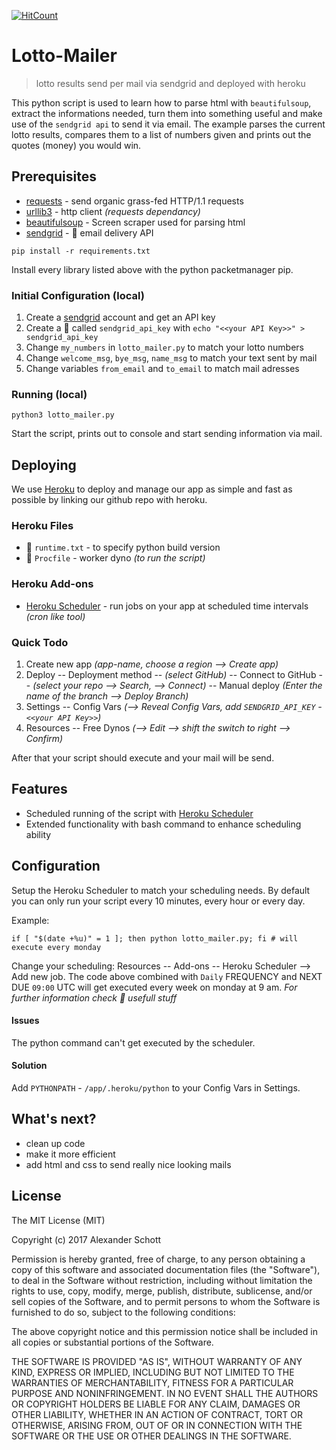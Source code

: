 [![HitCount](http://hits.dwyl.io/algore87/lotto-mailer.svg)](http://hits.dwyl.io/algore87/lotto-mailer)

# Lotto-Mailer
> lotto results send per mail via sendgrid and deployed with heroku

This python script is used to learn how to parse html with `beautifulsoup`, extract the informations needed, turn them into something useful and make use of the `sendgrid api` to send it via email. The example parses the current lotto results, compares them to a list of numbers given and prints out the quotes (money) you would win.

## Prerequisites
* [requests](http://docs.python-requests.org/en/master/) - send organic grass-fed HTTP/1.1 requests
* [urllib3](https://github.com/urllib3/urllib3) - http client *(requests dependancy)*
* [beautifulsoup](https://www.crummy.com/software/BeautifulSoup/) - Screen scraper used for parsing html
* [sendgrid](https://sendgrid.com/) - :email: email delivery API

```shell
pip install -r requirements.txt
```
Install every library listed above with the python packetmanager pip.

### Initial Configuration (local)
1) Create a [sendgrid](https://app.sendgrid.com/settings/api_keys) account and get an API key
2) Create a :page_facing_up: called `sendgrid_api_key` with `echo "<<your API Key>>" > sendgrid_api_key`
3) Change `my_numbers` in `lotto_mailer.py` to match your lotto numbers
4) Change `welcome_msg`, `bye_msg`, `name_msg` to match your text sent by mail
5) Change variables `from_email` and `to_email` to match mail adresses

### Running (local)

```shell
python3 lotto_mailer.py
```
Start the script, prints out to console and start sending information via mail.

## Deploying

We use [Heroku](https://www.heroku.com/) to deploy and manage our app as simple and fast as possible by linking our github repo with heroku.

### Heroku Files
* :page_facing_up: `runtime.txt` - to specify python build version
* :page_facing_up: `Procfile` - worker dyno *(to run the script)*
### Heroku Add-ons
* [Heroku Scheduler](https://elements.heroku.com/addons/scheduler) - run jobs on your app at scheduled time intervals *(cron like tool)*

### Quick Todo
1) Create new app *(app-name, choose a region --> Create app)*
2) Deploy -- Deployment method -- *(select GitHub)* -- Connect to GitHub -- *(select your repo --> Search, --> Connect)* -- Manual deploy *(Enter the name of the branch --> Deploy Branch)*
3) Settings -- Config Vars *(--> Reveal Config Vars, add `SENDGRID_API_KEY`  - `<<your API Key>>`)*
4) Resources -- Free Dynos *(--> Edit --> shift the switch to right --> Confirm)*

After that your script should execute and your mail will be send.

## Features

* Scheduled running of the script with [Heroku Scheduler](https://elements.heroku.com/addons/scheduler)
* Extended functionality with bash command to enhance scheduling ability

## Configuration

Setup the Heroku Scheduler to match your scheduling needs. By default you can only run your script every 10 minutes, every hour or every day.

Example:
```shell
if [ "$(date +%u)" = 1 ]; then python lotto_mailer.py; fi # will execute every monday
```
Change your scheduling: Resources -- Add-ons -- Heroku Scheduler --> Add new job. The code above combined with `Daily` FREQUENCY and NEXT DUE `09:00` UTC will get executed every week on monday at 9 am. *For further information check :file_folder: usefull stuff*

#### Issues
The python command can't get executed by the scheduler.
#### Solution
Add `PYTHONPATH` - `/app/.heroku/python` to your Config Vars in Settings.


## What's next?

* clean up code
* make it more efficient
* add html and css to send really nice looking mails


## License

The MIT License (MIT)

Copyright (c) 2017 Alexander Schott

Permission is hereby granted, free of charge, to any person obtaining a copy of this software and associated documentation files (the "Software"), to deal in the Software without restriction, including without limitation the rights to use, copy, modify, merge, publish, distribute, sublicense, and/or sell copies of the Software, and to permit persons to whom the Software is furnished to do so, subject to the following conditions:

The above copyright notice and this permission notice shall be included in all copies or substantial portions of the Software.

THE SOFTWARE IS PROVIDED "AS IS", WITHOUT WARRANTY OF ANY KIND, EXPRESS OR IMPLIED, INCLUDING BUT NOT LIMITED TO THE WARRANTIES OF MERCHANTABILITY, FITNESS FOR A PARTICULAR PURPOSE AND NONINFRINGEMENT. IN NO EVENT SHALL THE AUTHORS OR COPYRIGHT HOLDERS BE LIABLE FOR ANY CLAIM, DAMAGES OR OTHER LIABILITY, WHETHER IN AN ACTION OF CONTRACT, TORT OR OTHERWISE, ARISING FROM, OUT OF OR IN CONNECTION WITH THE SOFTWARE OR THE USE OR OTHER DEALINGS IN THE SOFTWARE.
